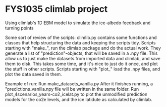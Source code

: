 # FYS1035 climlab project
 Using climlab's 1D EBM model to simulate the ice-albedo feedback and turning points

Some sort of review of the scripts:
climlib.py contains some functions and classes that help structuring the data and keeping the scripts tidy.
Scripts starting with "make_", run the climlab package and do the actual work. They generate a list of "prediction"-objects, that will be saved in a .npy file. This allow us to just make the datasets from imported data and climlab, and save them to disk. This takes some time, and it's nice to just do it once, and plot the stuff in other scripts.
Scripts starting with "plot_" load the .npy files, and plot the data saved in them.

Example of run:
Run make_datasets_vanilla.py
After it finishes running, a "predictions_vanilla.npy file will be written in the same folder.
Run plot_4scenarios_years-co2_icelat.py to plot the unmodified prediction models for the co2e levels, and the ice latidute as calculated by climlab.
